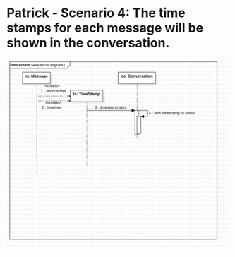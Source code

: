 # Patrick - Scenario 4: The time stamps for each message will be shown in the conversation.
![sequence_diagram_#4](./images/sequence_diagram_%234.jpg)
